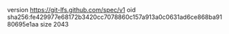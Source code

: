 version https://git-lfs.github.com/spec/v1
oid sha256:fe429977e68172b3420cc7078860c157a913a0c0631ad6ce868ba9180695e1aa
size 2043
